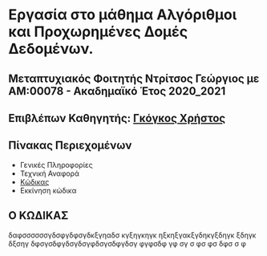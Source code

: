 # Εργασία στο μάθημα Αλγόριθμοι και Προχωρημένες Δομές Δεδομένων.
## Μεταπτυχιακός Φοιτητής Ντρίτσος Γεώργιος με ΑΜ:00078 - Ακαδημαϊκό Έτος 2020_2021
## Επιβλέπων Καθηγητής: [Γκόγκος Χρήστος](https://github.com/chgogos)


## Πίνακας Περιεχομένων
* Γενικές Πληροφορίες
* Τεχνική Αναφορά
* [Κώδικας](00078_aadd_ett#Ο-ΚΩΔΙΚΑΣ)
* Εκκίνηση κώδικα
























## Ο ΚΩΔΙΚΑΣ
δαφσσσσσσγδσφγδφσγδκξγηαδσ κγξηγκηγκ ηξκηξγακξγδηκγξδηγκ ξδηγκ δξσηγ
δφσγσδφγδσγδσγφδσγσδφγδσγ
φγφσδφ
γφ
σγ
σ
φσ
φσ
δφσ
σ
φ
